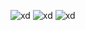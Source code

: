 ![xd](https://github.com/HenriqueCavassani/Login/assets/141665833/afa498a6-ff23-45e8-a2ff-43160e909b42)
![xd](https://github.com/HenriqueCavassani/Login/assets/141665833/bc27cd95-d2e6-4107-9a8b-5c1961ab3d80)
![xd](https://github.com/HenriqueCavassani/Login/assets/141665833/2b7c3c17-3bfb-488b-ac90-f62a6d2b2208)
